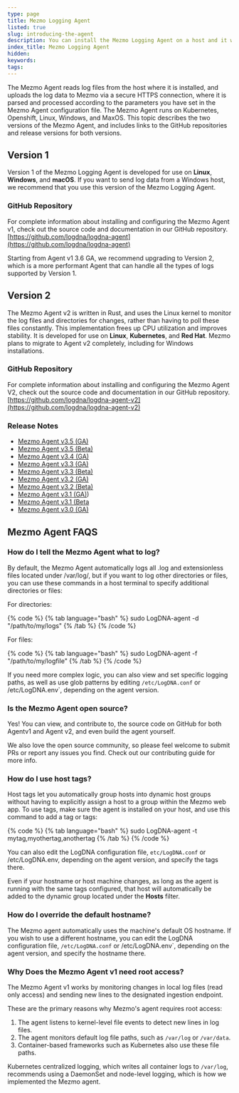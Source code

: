 ```yaml
---
type: page
title: Mezmo Logging Agent
listed: true
slug: introducing-the-agent
description: You can install the Mezmo Logging Agent on a host and it will automatically send log data to Mezmo
index_title: Mezmo Logging Agent
hidden: 
keywords: 
tags: 
---
```


The Mezmo Agent reads log files from the host where it is installed, and uploads the log data to Mezmo via a secure HTTPS connection, where it is parsed and processed according to the parameters you have set in the Mezmo Agent configuration file. The Mezmo Agent runs on Kubernetes, Openshift, Linux, Windows, and MaxOS. This topic describes the two versions of the Mezmo Agent, and includes links to the GitHub repositories and release versions for both versions.

## Version 1

Version 1 of the Mezmo Logging Agent is developed for use on **Linux**, **Windows**, and **macOS**. If you want to send log data from a Windows host, we recommend that you use this version of the Mezmo Logging Agent.

### GitHub Repository

For complete information about installing and configuring the Mezmo Agent v1, check out the source code and documentation in our GitHub repository.
[https://github.com/logdna/logdna-agent](https://github.com/logdna/logdna-agent)

Starting from Agent v1 3.6 GA, we recommend upgrading to Version 2, which is a more performant Agent that can handle all the types of logs supported by Version 1.

## Version 2

The Mezmo Agent v2 is written in Rust, and uses the Linux kernel to monitor the log files and directories for changes, rather than having to poll these files constantly. This implementation frees up CPU utilization and improves stability. It is developed for use on **Linux**, **Kubernetes**, and **Red Hat**. Mezmo plans to migrate to Agent v2 completely, including for Windows installations.

### GitHub Repository

For complete information about installing and configuring the Mezmo Agent V2, check out the source code and documentation in our GitHub repository.
[https://github.com/logdna/logdna-agent-v2](https://github.com/logdna/logdna-agent-v2)

### Release Notes

- [Mezmo Agent v3.5 (GA)](https://docs.mezmo.com/changelog/logdna-agent-35-ga)
- [Mezmo Agent v3.5 (Beta)](https://docs.mezmo.com/changelog/logdna-agent-35-beta)
- [Mezmo Agent v3.4 (GA)](https://docs.mezmo.com/changelog/logdna-agent-34-ga)
- [Mezmo Agent v3.3 (GA)](https://docs.mezmo.com/changelog/logdna-agent-33-ga)
- [Mezmo Agent v3.3 (Beta)](https://docs.mezmo.com/changelog/logdna-agent-33-beta)
- [Mezmo Agent v3.2 (GA)](https://docs.mezmo.com/changelog/logdna-agent-for-kubernetes-and-openshift-v32-ga)
- [Mezmo Agent v3.2 (Beta)](https://docs.mezmo.com/changelog/logdna-agent-for-kubernetes-and-openshift-v32-beta)
- [Mezmo Agent v3.1 (GA)](https://docs.mezmo.com/changelog/logdna-agent-for-kubernetes-and-openshift-v31-ga))
- [Mezmo Agent v3.1 (Beta](https://docs.mezmo.com/changelog/logdna-agent-for-kubernetes-and-openshift-v31-beta)
- [Mezmo Agent v3.0 (GA)](https://docs.mezmo.com/changelog/logdna-agent-for-kubernetes-and-openshift-v3-0)

## Mezmo Agent FAQS

### How do I tell the Mezmo Agent what to log?

By default, the Mezmo Agent automatically logs all .log and extensionless files located under /var/log/, but if you want to log other directories or files, you can use these commands in a host terminal to specify additional directories or files:

For directories:

{% code %}
{% tab language="bash" %}
sudo LogDNA-agent -d "/path/to/my/logs"
{% /tab %}
{% /code %}

For files:

{% code %}
{% tab language="bash" %}
sudo LogDNA-agent -f "/path/to/my/logfile"
{% /tab %}
{% /code %}

If you need more complex logic, you can also view and set specific logging paths, as well as use glob patterns by editing `/etc/LogDNA.conf` or /etc/LogDNA.env`, depending on the agent version.

### Is the Mezmo Agent open source?

Yes! You can view, and contribute to, the source code on GitHub for both Agentv1 and Agent v2, and even build the agent yourself.

We also love the open source community, so please feel welcome to submit PRs or report any issues you find. Check out our contributing guide for more info.

### How do I use host tags?

Host tags let you automatically group hosts into dynamic host groups without having to explicitly assign a host to a group within the Mezmo web app. To use tags, make sure the agent is installed on your host, and use this command to add a tag or tags:

{% code %}
{% tab language="bash" %}
sudo LogDNA-agent -t mytag,myothertag,anothertag
{% /tab %}
{% /code %}

You can also edit the LogDNA configuration file, `etc/LogDNA.conf` or /etc/LogDNA.env, depending on the agent version, and specify the tags there.

Even if your hostname or host machine changes, as long as the agent is running with the same tags configured, that host will automatically be added to the dynamic group located under the **Hosts** filter.

### How do I override the default hostname?

The Mezmo agent automatically uses the machine's default OS hostname. If you wish to use a different hostname, you can edit the LogDNA configuration file, `/etc/LogDNA.conf` or /etc/LogDNA.env`, depending on the agent version,  and specify the hostname there.

### Why Does the Mezmo Agent v1 need root access?

The Mezmo Agent v1 works by monitoring changes in local log files (read only access) and sending new lines to the designated ingestion endpoint.

These are the primary reasons why Mezmo's agent requires root access:

1. The agent listens to kernel-level file events to detect new lines in log files.
2. The agent monitors default log file paths, such as `/var/log` or `/var/data`.
3. Container-based frameworks such as Kubernetes also use these file paths.

Kubernetes centralized logging, which writes all container logs to `/var/log`, recommends using a DaemonSet and node-level logging, which is how we implemented the Mezmo agent.